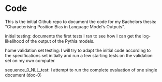 # Code

This is the initial Github repo to document the code for my Bachelors thesis: "Characterising Position Bias in Language Model’s Outputs".

initial testing: documents the first tests I ran to see how I can get the log-likelihood of the output of the Pythia models.

home validation set testing: I will try to adapt the initial code according to the specifications set initially and run a few starting tests on the validation set on my own computer.

sequence_0_NLL_test: I attempt to run the complete evaluation of one single document (doc-0)
